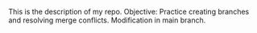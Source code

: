 This is the description of my repo.
Objective: Practice creating branches and resolving merge conflicts.
Modification in main branch.